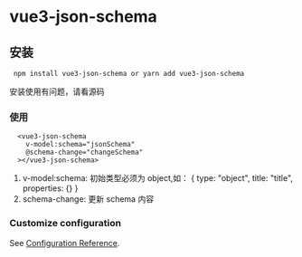 # vue3-json-schema

## 安装

```
 npm install vue3-json-schema or yarn add vue3-json-schema
```

安装使用有问题，请看源码

### 使用

```
  <vue3-json-schema
    v-model:schema="jsonSchema"
    @schema-change="changeSchema"
  ></vue3-json-schema>

```

1. v-model:schema: 初始类型必须为 object,如： { type: "object", title: "title", properties: {} }
2. schema-change: 更新 schema 内容

### Customize configuration

See [Configuration Reference](https://cli.vuejs.org/config/).
